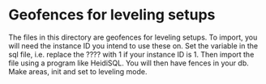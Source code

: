# Geofences for leveling setups

The files in this directory are geofences for leveling setups.  To import, you will need the instance ID you intend to use these on.  Set the variable in the sql file, i.e. replace the ???? with 1 if your instance ID is 1.  Then import the file using a program like HeidiSQL.  You will then have fences in your db.  Make areas, init and set to leveling mode.
